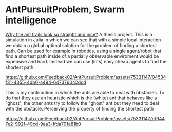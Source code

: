 # AntPursuitProblem, Swarm intelligence
<a href="https://www.researchgate.net/publication/226433624_Why_the_ant_trails_look_so_straight_and_nice"> Why the ant trails look so straight and nice?</a>
A thesis project.
This is a simulation in Julia in which we can see that with a simple local interaction we obtain a global optimal solution for the problem of finding a shortest path.
Can be used for example in robotics, using a single agent/robot that find a shortest path inside of a partially observable enviroment would be expensive and hard.
Instead we can use (lots) easy,cheap agents to find the shortest path. 



https://github.com/Feedback02/AntPursuitProblem/assets/75331147/04534f31-4355-4db0-a494-647376042dcd

This is my contribution in which the ants are able to deal with obstacles. To do that they use an heuristic which is the (white) ant that behaves like a "ghost",
the other ants try to follow the "ghost" ant but they need to deal with the obstacle. Perserving the property of finding the shortest path


https://github.com/Feedback02/AntPursuitProblem/assets/75331147/cf9447e2-992f-49cd-9aa3-ffda701a81b0






